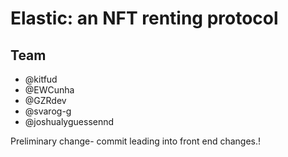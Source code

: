 # Elastic: an NFT renting protocol

## Team
- @kitfud
- @EWCunha
- @GZRdev
- @svarog-g
- @joshualyguessennd


Preliminary change- commit leading into front end changes.! 